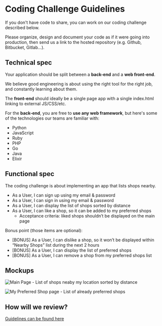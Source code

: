 # Coding Challenge Guidelines
If you don't have code to share, you can work on our coding challenge described below.

Please organize, design and document your code as if it were going into production, then send us a link to the hosted repository (e.g. Github, Bitbucket, Gitlab...).

Technical spec
---------------
Your application should be split between a **back-end** and a **web front-end**.

We believe good engineering is about using the right tool for the right job, and constantly learning about them. 

The **front-end** should ideally be a single page app with a single index.html linking to external JS/CSS/etc. 

For the **back-end**, you are free to **use any web framework**, but here's some of the technologies our teams are familiar with: 

* Python
* JavaScript
* Ruby
* PHP
* Go
* Java
* Elixir


Functional spec
---------------
The coding challenge is about implementing an app that lists shops nearby. 

- As a User, I can sign up using my email & password
- As a User, I can sign in using my email & password
- As a User, I can display the list of shops sorted by distance
- As a User, I can like a shop, so it can be added to my preferred shops
  - Acceptance criteria: liked shops shouldn’t be displayed on the main page

Bonus point (those items are optional):
- [BONUS] As a User, I can dislike a shop, so it won’t be displayed within “Nearby Shops” list during the next 2 hours
- [BONUS] As a User, I can display the list of preferred shops
- [BONUS] As a User, I can remove a shop from my preferred shops list


Mockups
---------------

![Main Page - List of shops neaby my location sorted by distance](https://d2mxuefqeaa7sj.cloudfront.net/s_42947E7C35A750A25D07D7432619573EA3862052B5357BE997A071FD6789712E_1510745488079_Assignment+-+FullStack+Web.png)

![My Preferred Shop page - List of already preferred shops](https://d2mxuefqeaa7sj.cloudfront.net/s_42947E7C35A750A25D07D7432619573EA3862052B5357BE997A071FD6789712E_1510745502935_Assignment+-+FullStack+Web+copy.png)


How will we review?
---------------
[Guidelines can be found here](README.md)
